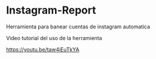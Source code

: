 # Instagram-Report
Herramienta para banear cuentas de instagram automatica

Video tutorial del uso de la herramienta

https://youtu.be/taw4iEuTkYA

